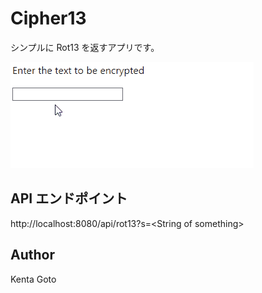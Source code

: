 # Cipher13

シンプルに Rot13 を返すアプリです。

![](img/Animation.gif)

## API エンドポイント
http://localhost:8080/api/rot13?s=<String of something\>

## Author
Kenta Goto
